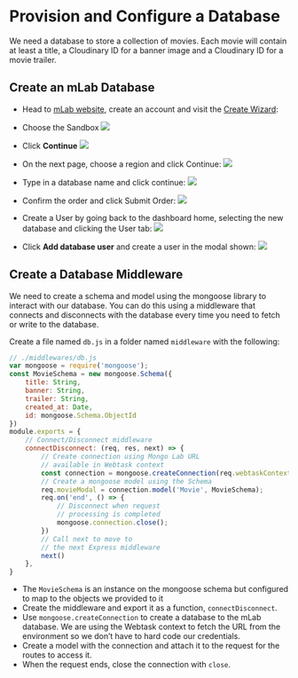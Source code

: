 # Provision and Configure a Database

We need a database to store a collection of movies. Each movie will contain at least a title, a Cloudinary ID for a banner image and a Cloudinary ID for a movie trailer.


## Create an mLab Database


- Head to [mLab website](https://mlab.com), create an account and visit the [Create Wizard](https://mlab.com/create/wizard):
- Choose the Sandbox
![](https://d2mxuefqeaa7sj.cloudfront.net/s_C4E0BB4A3CA481FA22D9AA6239D953F2B1D94D00408DB28F7AB567E3C6C4DB1A_1521565416843_Screen+Shot+2018-03-20+at+5.57.50+PM.png)

- Click **Continue**
![](https://d2mxuefqeaa7sj.cloudfront.net/s_C4E0BB4A3CA481FA22D9AA6239D953F2B1D94D00408DB28F7AB567E3C6C4DB1A_1521565541349_Screen+Shot+2018-03-20+at+6.05.26+PM.png)

- On the next page, choose a region and click Continue:
![](https://d2mxuefqeaa7sj.cloudfront.net/s_C4E0BB4A3CA481FA22D9AA6239D953F2B1D94D00408DB28F7AB567E3C6C4DB1A_1521565557555_Screen+Shot+2018-03-20+at+5.58.34+PM.png)

- Type in a database name and click continue:
![](https://d2mxuefqeaa7sj.cloudfront.net/s_C4E0BB4A3CA481FA22D9AA6239D953F2B1D94D00408DB28F7AB567E3C6C4DB1A_1521565577246_Screen+Shot+2018-03-20+at+5.59.10+PM.png)

- Confirm the order and click Submit Order:
![](https://d2mxuefqeaa7sj.cloudfront.net/s_C4E0BB4A3CA481FA22D9AA6239D953F2B1D94D00408DB28F7AB567E3C6C4DB1A_1521565596684_Screen+Shot+2018-03-20+at+5.59.46+PM.png)

- Create a User by going back to the dashboard home, selecting the new database and clicking the User tab:
![](https://d2mxuefqeaa7sj.cloudfront.net/s_C4E0BB4A3CA481FA22D9AA6239D953F2B1D94D00408DB28F7AB567E3C6C4DB1A_1521565608850_Screen+Shot+2018-03-20+at+6.01.28+PM.png)

- Click **Add database user** and create a user in the modal shown:
![](https://d2mxuefqeaa7sj.cloudfront.net/s_C4E0BB4A3CA481FA22D9AA6239D953F2B1D94D00408DB28F7AB567E3C6C4DB1A_1521565621135_Screen+Shot+2018-03-20+at+6.02.10+PM.png)



## Create a Database Middleware

We need to create a schema and model using the mongoose library to interact with our database. You can do this using a middleware that connects and disconnects with the database every time you need to fetch or write to the database. 

Create a file named `db.js` in a folder named `middleware` with the following:

```js
// ./middlewares/db.js
var mongoose = require('mongoose');
const MovieSchema = new mongoose.Schema({
    title: String,
    banner: String,
    trailer: String,
    created_at: Date,
    id: mongoose.Schema.ObjectId
})
module.exports = {
    // Connect/Disconnect middleware
    connectDisconnect: (req, res, next) => {
        // Create connection using Mongo Lab URL
        // available in Webtask context
        const connection = mongoose.createConnection(req.webtaskContext.secrets.MONGO_URL);
        // Create a mongoose model using the Schema
        req.movieModal = connection.model('Movie', MovieSchema);
        req.on('end', () => {
            // Disconnect when request
            // processing is completed
            mongoose.connection.close();
        })
        // Call next to move to
        // the next Express middleware
        next()
    },
}
```


- The `MovieSchema` is an instance on the mongoose schema but configured to map to the objects we provided to it
- Create the middleware and export it as a function, `connectDisconnect`.
- Use `mongoose.createConnection` to create a database to the mLab database. We are using the Webtask context to fetch the URL from the environment so we don’t have to hard code our credentials.
- Create a model with the connection and attach it to the request for the routes to access it.
- When the request ends, close the connection with `close`.
